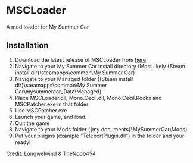 # MSCLoader
A mod loader for My Summer Car

Installation
------------
1. Download the latest release of MSCLoader from [here](http://mysummercar.fr/forum/partage/modloader/#post-90)
2. Navigate to your My Summer Car install directory (Most likely {Steam install dir}\steamapps\common\My Summer Car)
3. Navigate to your Managed folder ({Steam install dir}\steamapps\common\My Summer Car\mysummercar_Data\Managed)
4. Place MSCLoader.dll, Mono.Cecil.dll, Mono.Cecil.Rocks and MSCPatcher.exe in that folder
5. Use MSCPatcher.exe 
6. Launch your game, and load.
7. Quit the game
8. Navigate to your Mods folder ({my documents}\MySummerCar\Mods)
9. Put your plugins (example "TeleportPlugin.dll") in the folder and your ready!

Credit: Longwelwind & TheNoob454
